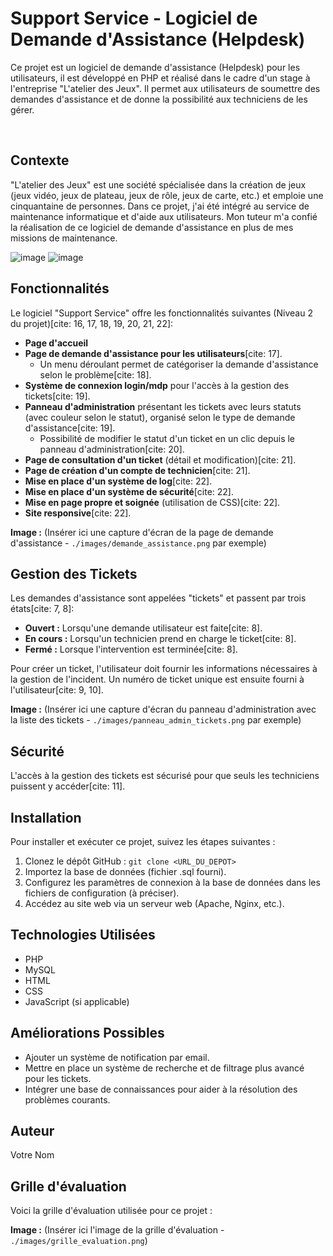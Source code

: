 # Support Service - Logiciel de Demande d'Assistance (Helpdesk)

Ce projet est un logiciel de demande d'assistance (Helpdesk) pour les utilisateurs, il est développé en PHP et réalisé dans le cadre d'un stage à l'entreprise "L'atelier des Jeux". Il permet aux utilisateurs de soumettre des demandes d'assistance et de donne la possibilité aux techniciens de les gérer.

<br>

## Contexte

"L'atelier des Jeux" est une société spécialisée dans la création de jeux (jeux vidéo, jeux de plateau, jeux de rôle, jeux de carte, etc.) et emploie une cinquantaine de personnes.  Dans ce projet, j'ai été intégré au service de maintenance informatique et d'aide aux utilisateurs. Mon tuteur m'a confié la réalisation de ce logiciel de demande d'assistance en plus de mes missions de maintenance.

![image](https://github.com/user-attachments/assets/ae488b94-2eed-4da3-9c82-7c4d5d66f257) ![image](https://github.com/user-attachments/assets/32c6e4ff-692d-48c0-98d6-97a9f6944961)




## Fonctionnalités

Le logiciel "Support Service" offre les fonctionnalités suivantes (Niveau 2 du projet)[cite: 16, 17, 18, 19, 20, 21, 22]:

* **Page d'accueil**
* **Page de demande d'assistance pour les utilisateurs**[cite: 17].
    * Un menu déroulant permet de catégoriser la demande d'assistance selon le problème[cite: 18].
* **Système de connexion login/mdp** pour l'accès à la gestion des tickets[cite: 19].
* **Panneau d'administration** présentant les tickets avec leurs statuts (avec couleur selon le statut), organisé selon le type de demande d'assistance[cite: 19].
    * Possibilité de modifier le statut d'un ticket en un clic depuis le panneau d'administration[cite: 20].
* **Page de consultation d'un ticket** (détail et modification)[cite: 21].
* **Page de création d'un compte de technicien**[cite: 21].
* **Mise en place d'un système de log**[cite: 22].
* **Mise en place d'un système de sécurité**[cite: 22].
* **Mise en page propre et soignée** (utilisation de CSS)[cite: 22].
* **Site responsive**[cite: 22].

**Image :** (Insérer ici une capture d'écran de la page de demande d'assistance - `./images/demande_assistance.png` par exemple)

## Gestion des Tickets

Les demandes d'assistance sont appelées "tickets" et passent par trois états[cite: 7, 8]:

* **Ouvert :** Lorsqu'une demande utilisateur est faite[cite: 8].
* **En cours :** Lorsqu'un technicien prend en charge le ticket[cite: 8].
* **Fermé :** Lorsque l'intervention est terminée[cite: 8].

Pour créer un ticket, l'utilisateur doit fournir les informations nécessaires à la gestion de l'incident. Un numéro de ticket unique est ensuite fourni à l'utilisateur[cite: 9, 10].

**Image :** (Insérer ici une capture d'écran du panneau d'administration avec la liste des tickets - `./images/panneau_admin_tickets.png` par exemple)

## Sécurité

L'accès à la gestion des tickets est sécurisé pour que seuls les techniciens puissent y accéder[cite: 11].

## Installation

Pour installer et exécuter ce projet, suivez les étapes suivantes :

1.  Clonez le dépôt GitHub :  `git clone <URL_DU_DEPOT>`
2.  Importez la base de données (fichier .sql fourni).
3.  Configurez les paramètres de connexion à la base de données dans les fichiers de configuration (à préciser).
4.  Accédez au site web via un serveur web (Apache, Nginx, etc.).

## Technologies Utilisées

* PHP
* MySQL
* HTML
* CSS
* JavaScript (si applicable)

## Améliorations Possibles

* Ajouter un système de notification par email.
* Mettre en place un système de recherche et de filtrage plus avancé pour les tickets.
* Intégrer une base de connaissances pour aider à la résolution des problèmes courants.

## Auteur

Votre Nom

## Grille d'évaluation

Voici la grille d'évaluation utilisée pour ce projet :

**Image :** (Insérer ici l'image de la grille d'évaluation - `./images/grille_evaluation.png`)

